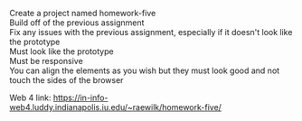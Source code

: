 Create a project named homework-five <br>
Build off of the previous assignment <br>
Fix any issues with the previous assignment, especially if it doesn't look like the prototype <br>
Must look like the prototype <br>
Must be responsive <br>
You can align the elements as you wish but they must look good and not touch the sides of the browser<br>

Web 4 link: https://in-info-web4.luddy.indianapolis.iu.edu/~raewilk/homework-five/
